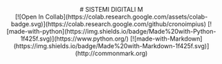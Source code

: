 <div align="center">
	# SISTEMI DIGITALI M
</div>

<div align="center">
[![Open In Collab](https://colab.research.google.com/assets/colab-badge.svg)](https://colab.research.google.com/github/cronoimpius)
[![made-with-python](https://img.shields.io/badge/Made%20with-Python-1f425f.svg)](https://www.python.org/)
[![made-with-Markdown](https://img.shields.io/badge/Made%20with-Markdown-1f425f.svg)](http://commonmark.org)
</div>
